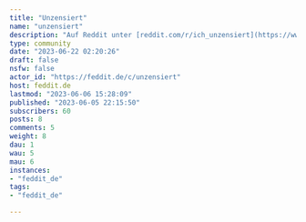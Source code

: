 ```yaml
---
title: "Unzensiert" 
name: "unzensiert"
description: "Auf Reddit unter [reddit.com/r/ich_unzensiert](https://www.reddit.com/r/ich_unzensiert) zu finden. Auf Feddit als !unzensiert."
type: community
date: "2023-06-22 02:20:26"
draft: false
nsfw: false
actor_id: "https://feddit.de/c/unzensiert"
host: feddit.de
lastmod: "2023-06-06 15:28:09"
published: "2023-06-05 22:15:50"
subscribers: 60
posts: 8
comments: 5
weight: 8
dau: 1
wau: 5
mau: 6
instances:
- "feddit_de"
tags: 
- "feddit_de"

---
```


